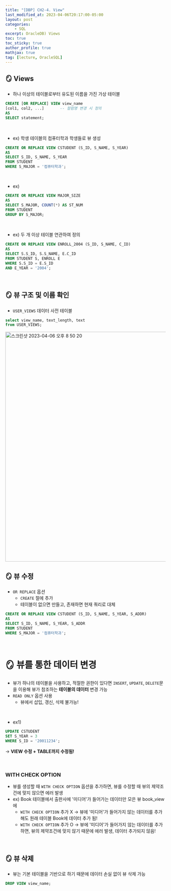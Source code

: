 ```yaml
---
title: "[DBP] CH2-4. View"
last_modified_at: 2023-04-06T20:17:00-05:00
layout: post
categories:
    - SQL
excerpt: OracleDB) Views
toc: true
toc_sticky: true
author_profile: true
mathjax: true
tag: [lecture, OracleSQL]
---
```



## 🪞 Views

- 하나 이상의 테이블로부터 유도된 이름을 가진 가상 테이블

```sql
CREATE [OR REPLACE] VIEW view_name
[col1, col2, ...]       -- 컬럼명 변경 시 정의
AS
SELECT statement;       
```

<br>

- ex) 학생 테이블의 컴퓨터학과 학생들로 뷰 생성
```sql
CREATE OR REPLACE VIEW CSTUDENT (S_ID, S_NAME, S_YEAR)
AS
SELECT S_ID, S_NAME, S_YEAR
FROM STUDENT
WHERE S_MAJOR = '컴퓨터학과';
```

<br>

- ex)
```sql
CREATE OR REPLACE VIEW MAJOR_SIZE
AS
SELECT S_MAJOR, COUNT(*) AS ST_NUM
FROM STUDENT
GROUP BY S_MAJOR;
```

<br>

- ex) 두 개 이상 테이블 연관하여 정의
```sql
CREATE OR REPLACE VIEW ENROLL_2004 (S_ID, S_NAME, C_ID)
AS
SELECT S.S_ID, S.S_NAME, E.C_ID
FROM STUDENT S, ENROLL E
WHERE S.S_ID = E.S_ID 
AND E_YEAR = '2004';
```

<br>

## 🪞 뷰 구조 및 이름 확인

-  `USER_VIEWS` 데이터 사전 테이블 
```sql
select view_name, text_length, text 
from USER_VIEWS;
```   
<img width="722" alt="스크린샷 2023-04-06 오후 8 50 20" src="https://user-images.githubusercontent.com/53086873/230368985-12e6243d-1395-4da4-b09b-606feca1e783.png">

<br>

## 🪞 뷰 수정

- `OR REPLACE` 옵션
    - `CREATE` 절에 추가
    - 테이블이 없으면 만들고, 존재하면 현재 쿼리로 대체

```sql
CREATE OR REPLACE VIEW CSTUDENT (S_ID, S_NAME, S_YEAR, S_ADDR)
AS
SELECT S_ID, S_NAME, S_YEAR, S_ADDR
FROM STUDENT
WHERE S_MAJOR = '컴퓨터학과';
```

<br>

# 🪞 뷰를 통한 데이터 변경

- 뷰가 하나의 테이블을 사용하고, 적절한 권한이 있다면 `INSERT`, `UPDATE`, `DELETE`문을 이용해 뷰가 참조하는 **테이블의 데이터** 변경 가능
- `READ ONLY` 옵션 사용
    - 뷰에서 삽입, 갱신, 삭제 불가능!

<br>

- ex1) 
```sql
UPDATE CSTUDENT
SET S_YEAR = 3
WHERE S_ID = '20011234';
```
-> **VIEW 수정 + TABLE까지 수정됨!**

<br>

### WITH CHECK OPTION
- 뷰를 생성할 때 `WITH CHECK OPTION` 옵션을 추가하면, 뷰를 수정할 때 뷰의 제약조건에 맞지 않으면 에러 발생
- ex) Book 테이블에서 출판사에 '미디어'가 들어가는 데이터만 모은 뷰 book_view에
    - `WITH CHECK OPTION` 추가 X -> 뷰에 '미디어'가 들어가지 않는 데이터를 추가해도 원래 테이블 Book에 데이터 추가 됨!
    - `WITH CHECK OPTION` 추가 O -> 뷰에 '미디어'가 들어가지 않는 데이터를 추가하면, 뷰의 제약조건에 맞지 않기 때문에 에러 발생, 데이터 추가되지 않음!

<br>

## 🪞 뷰 삭제
- 뷰는 기본 테이블을 기반으로 하기 때문에 데이터 손실 없이 뷰 삭제 가능
```sql
DROP VIEW view_name;
```